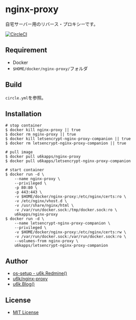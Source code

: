 # nginx-proxy

自宅サーバー用のリバース・プロキシーです。

[![CircleCI](https://circleci.com/gh/u6k/nginx-proxy.svg?style=svg)](https://circleci.com/gh/u6k/nginx-proxy)

## Requirement

* Docker
* `$HOME/docker/nginx-proxy/`フォルダ

## Build

`circle.yml`を参照。

## Installation

```
# stop container
$ docker kill nginx-proxy || true
$ docker rm nginx-proxy || true
$ docker kill letsencrypt-nginx-proxy-companion || true
$ docker rm letsencrypt-nginx-proxy-companion || true

# pull image
$ docker pull u6kapps/nginx-proxy
$ docker pull u6kapps/letsencrypt-nginx-proxy-companion

# start container
$ docker run -d \
    --name nginx-proxy \
    --privileged \
    -p 80:80 \
    -p 443:443 \
    -v $HOME/docker/nginx-proxy:/etc/nginx/certs:ro \
    -v /etc/nginx/vhost.d \
    -v /usr/share/nginx/html \
    -v /var/run/docker.sock:/tmp/docker.sock:ro \
    u6kapps/nginx-proxy
$ docker run -d \
    --name letsencrypt-nginx-proxy-companion \
    --privileged \
    -v $HOME/docker/nginx-proxy:/etc/nginx/certs:rw \
    -v /var/run/docker.sock:/var/run/docker.sock:ro \
    --volumes-from nginx-proxy \
    u6kapps/letsencrypt-nginx-proxy-companion
```

## Author

* [os-setup - u6k.Redmine()](https://redmine.u6k.me/projects/os-setup)
* [u6k/nginx-proxy](https://github.com/u6k/nginx-proxy)
* [u6k.Blog()](http://blog.u6k.me/)

## License

* [MIT License](https://github.com/u6k/redmine/blob/master/LICENSE)
